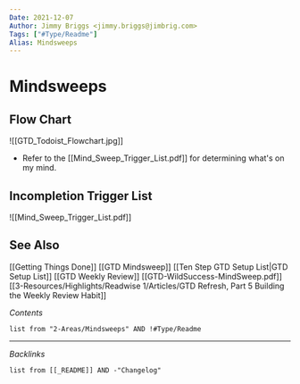 ```yaml
---
Date: 2021-12-07
Author: Jimmy Briggs <jimmy.briggs@jimbrig.com>
Tags: ["#Type/Readme"]
Alias: Mindsweeps
---
```


# Mindsweeps

## Flow Chart

![[GTD_Todoist_Flowchart.jpg]]

- Refer to the [[Mind_Sweep_Trigger_List.pdf]] for determining what's on my mind.

## Incompletion Trigger List 

![[Mind_Sweep_Trigger_List.pdf]]

## See Also

[[Getting Things Done]]
[[GTD Mindsweep]]
[[Ten Step GTD Setup List|GTD Setup List]]
[[GTD Weekly Review]]
[[GTD-WildSuccess-MindSweep.pdf]]
[[3-Resources/Highlights/Readwise 1/Articles/GTD Refresh, Part 5 Building the Weekly Review Habit]]

*Contents*

```dataview
list from "2-Areas/Mindsweeps" AND !#Type/Readme
```

***

*Backlinks*

```dataview
list from [[_README]] AND -"Changelog"
```